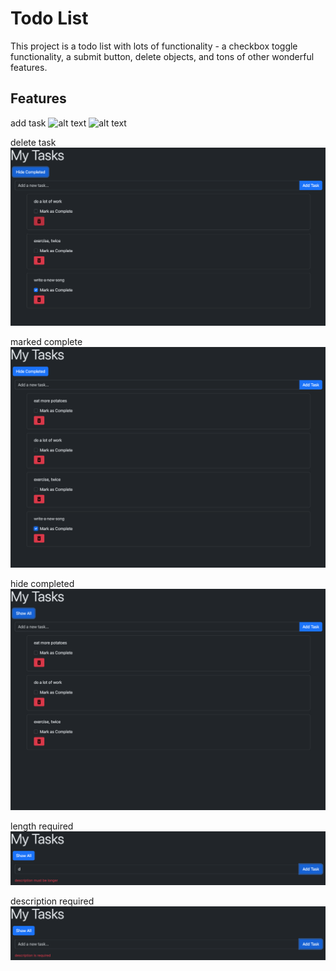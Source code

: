 # Todo List

This project is a todo list with lots of functionality - a checkbox toggle functionality, a submit button, delete objects, and tons of other wonderful features.

## Features

add task
![alt text](/to-do-list/public/add-task-2.png)
![alt text](/to-do-list/public/add-task-1.png)

delete task
![alt text](public/delete-task.png)

marked complete
![alt text](public/marked-complete.png)

hide completed
![alt text](public/hide-completed.png)

length required
![alt text](public/length-req.png)

description required
![alt text](public/description-req.png)
